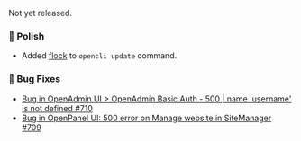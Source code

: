 Not yet released.

### 💅 Polish
- Added [flock](https://linux.die.net/man/1/flock) to `opencli update` command.

### 🐛 Bug Fixes
- [Bug in OpenAdmin UI > OpenAdmin Basic Auth - 500 | name 'username' is not defined #710](https://github.com/stefanpejcic/OpenPanel/issues/710)
- [Bug in OpenPanel UI: 500 error on Manage website in SiteManager #709](https://github.com/stefanpejcic/OpenPanel/issues/709)
